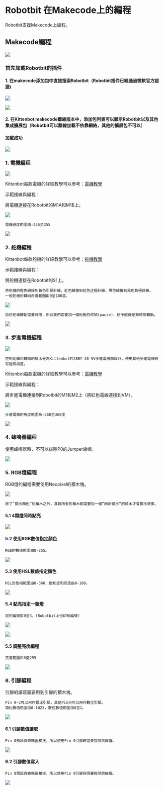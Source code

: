 # Robotbit 在Makecode上的編程

Robotbit支援Makecode上編程。

## Makecode編程

![](../../functional_module/PWmodules/images/mcbanner.png)

### 首先加載Robotbit的插件

#### 1. 在makecode添加包中直接搜索Robotbit（Robotbit插件已經通過微軟官方認證)  

![](../image/38_01.png) 
         
![](../image/39_1.png)

#### 2. 在Kittenbot makecode離線版本中，添加包列表可以顯示Robotbit以及其他集成擴展包（Robotbit可以離線加載不依靠網絡，其他的擴展包不可以） 

#### 加載成功

![](../images/success.png)

### 1. 電機編程

![](../image/robotbit_motor.png)

Kittenbot每款電機的詳細教學可以參考：[電機教學](../../motors/index)

示範接線與編程：

將電機連接在Robotbit的M1A和M1B上。

![](../image/motor_wire.png)

    電機速度範圍由-255至255

![](../image/robotbit_code1.png)

### 2. 舵機編程

Kittenbot每款舵機的詳細教學可以參考：[舵機教學](../../motors/index)

示範接線與編程：

將舵機連接在Robotbit的S1上。

    將舵機的橙色線接到黃色引腳針線，紅色線接到紅色正極針線，黑色線接到黑色負極針線。
    一般舵機的轉向角度範圍由0至180度。
    
![](../image/servo_wire.png)
    
    由於舵機轉動需要時間，所以我們需要加一個短暫的停頓(pause)，給予舵機足夠時間轉動。

![](../image/robotbit_code2.png)

### 3. 步進電機編程

![](../image/robotbit_stepper.png)

    控制距離和轉向的積木是為Kittenbot的28BY-48-5V步進電機而設計，使用其他步進電機時可能有誤差。

Kittenbot每款電機的詳細教學可以參考：[電機教學](../../motors/index)

示範接線與編程：

將步進電機連接到Robotbit的M1和M2上（將紅色電線連接到VM）。

![](../image/stepper_wire.png)

    步進電機的角度範圍為-360至360度

![](../image/robotbit_code12.png)

### 4. 蜂鳴器編程

使用蜂鳴器時，不可以拔除P0的Jumper線帽。

![](../image/robotbit_code4.png)

### 5. RGB燈編程

RGB燈的編程需要使用Neopixel的積木塊。

![](../image/robotbit_neopixel1.png)   

    除了”顯示顏色”的積木之外，其餘所有的積木都需要加一個”刷新顯示”的積木才會顯示效果。

#### 5.1 4顆燈同時點亮

![](../image/robotbit_code5.png)

#### 5.2 使用RGB數值指定顏色

    RGB的數值範圍由0-255。

![](../image/robotbit_code6.png)

#### 5.3 使用HSL數值指定顏色

    HSL的色相範圍由0-360，飽和度和亮度由0-100。

![](../image/robotbit_code7.png)

#### 5.4 點亮指定一顆燈

    燈的編號由0至3。(Robotbit上也印有編號)
    
![](../image/robotbit_neopixel2.png)

![](../image/robotbit_code8.png)

#### 5.5 調整亮度編程

    亮度範圍由0至255

![](../image/robotbit_code9.png)

### 6. 引腳編程

引腳的讀寫需要用到引腳的積木塊。

    Pin 0-2可以用作類比引腳，其他Pin只可以用作數位引腳。
    類比數值範圍由0-1023，數位數值範圍由0至1。
    
![](../image/robotbit_pin1.png)

#### 6.1 引腳數值讀取

    Pin 0預設與蜂鳴器相接，所以使用Pin 0引腳時需要拔除跳線帽。

![](../image/robotbit_code10.png)

#### 6.2 引腳數值寫入

    Pin 0預設與蜂鳴器相接，所以使用Pin 0引腳時需要拔除跳線帽。

![](../image/robotbit_code11.png)
